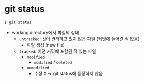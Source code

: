 # git status

```bash
$ git status
```

- working directory에서 파일의 상태
  - `untracked`: 깃이 관리하고 있지 않은 파일 (커밋에 들어간 적 없음)
    - 파일 생성 (new file)
  - `tracked`: 이전 커밋에 포함된 적 있는 파일
    - `modified`
      - `modified` / `deleted`
    - `unmodified`
      - 수정 X => git status에 등장하지 않음

